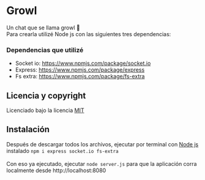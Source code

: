 # Growl
Un chat que se llama growl 🐻 <br>
Para crearla utilizé Node js con las siguientes tres dependencias:

### Dependencias que utilizé
* Socket io: https://www.npmjs.com/package/socket.io
* Express: https://www.npmjs.com/package/express
* Fs extra: https://www.npmjs.com/package/fs-extra

## Licencia y copyright
Licenciado bajo la licencia [MIT](LICENSE)

## Instalación
Después de descargar todos los archivos, ejecutar por terminal con [Node js](https://nodejs.org/) instalado `` npm i express socket.io fs-extra `` <br><br>
Con eso ya ejecutado, ejecutar `` node server.js `` para que la aplicación corra localmente desde http://localhost:8080